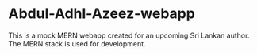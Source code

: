 # Abdul-Adhl-Azeez-webapp
This is a mock MERN webapp created for an upcoming Sri Lankan author. The MERN stack is used for development. 
